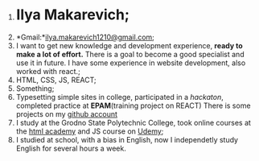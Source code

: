 1. # Ilya Makarevich;
2. *Gmail:*ilya.makarevich1210@gmail.com;
3. I want to get new knowledge and development experience, __ready to make a lot of effort.__
There is a goal to become a good specialist and use it in future. I have some experience
in website development, also worked with react.;
4. HTML, CSS, JS, REACT;
5. Something;
6. Typesetting simple sites in college, participated in a *hackaton*, completed practice at
**EPAM**(training project on REACT)
There is some projects on my [github account](https://github.com/plushka-ilushka)
7. I study at the Grodno State Polytechnic College, took online courses at the 
[html academy](https://htmlacademy.ru/profile/id875163) and JS course on [Udemy](https://www.udemy.com/);
8. I studied at school, with a bias in English, now I independetly study English 
for several hours a week.
